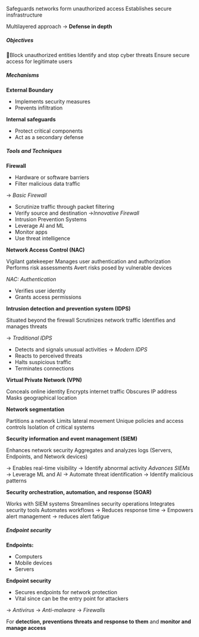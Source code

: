 Safeguards networks form unauthorized access
Establishes secure insfrastructure

Multilayered approach -> **Defense in depth**

##### Objectives

🚫Block unauthorized entities
Identify and stop cyber threats
Ensure secure access for legitimate users

##### Mechanisms

**External Boundary**

- Implements security measures
- Prevents infiltration

**Internal safeguards**

- Protect critical components
- Act as a secondary defense

##### Tools and Techniques

**Firewall**
- Hardware or software barriers
- Filter malicious data traffic

-> *Basic Firewall*
- Scrutinize traffic through packet filtering
- Verify source and destination
->*Innovative Firewall*
- Intrusion Prevention Systems
- Leverage AI and ML
- Monitor apps
- Use threat intelligence

**Network Access Control (NAC)**

Vigilant gatekeeper
Manages user authentication and authorization
Performs risk assessments
Avert risks posed by vulnerable devices

*NAC: Authentication*
- Verifies user identity
- Grants access permissions

**Intrusion detection and prevention system (IDPS)**

Situated beyond the firewall
Scrutinizes network traffic
Identifies and manages threats

-> *Traditional IDPS*
- Detects and signals unusual activities
-> *Modern IDPS*
- Reacts to perceived threats
- Halts suspicious traffic
- Terminates connections

**Virtual Private Network (VPN)**

Conceals online identity
Encrypts internet traffic
Obscures IP address
Masks geographical location

**Network segmentation**

Partitions a network
Limits lateral movement
Unique policies and access controls
Isolation of critical systems


**Security information and event management (SIEM)**

 Enhances network security
 Aggregates and analyzes logs (Servers, Endpoints, and Network devices)

-> Enables real-time visibility
-> Identify abnormal activity
*Advances SIEMs*
-> Leverage ML and AI
-> Automate threat identification
-> Identify malicious patterns

**Security orchestration, automation, and response (SOAR)**

Works with SIEM systems
Streamlines security operations
Integrates security tools
Automates workflows
-> Reduces response time
-> Empowers alert management
-> reduces alert fatigue
##### Endpoint security

**Endpoints:**
- Computers
- Mobile devices
- Servers

**Endpoint security**
- Secures endpoints for network protection
- Vital since can be the entry point for attackers

-> *Antivirus*
-> *Anti-malware*
-> *Firewalls*

For **detection, preventions threats and response to them** and **monitor and manage access**


